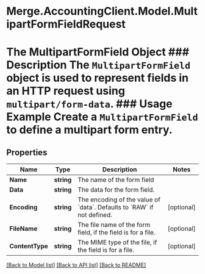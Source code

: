 # Merge.AccountingClient.Model.MultipartFormFieldRequest
# The MultipartFormField Object ### Description The `MultipartFormField` object is used to represent fields in an HTTP request using `multipart/form-data`.  ### Usage Example Create a `MultipartFormField` to define a multipart form entry.

## Properties

Name | Type | Description | Notes
------------ | ------------- | ------------- | -------------
**Name** | **string** | The name of the form field | 
**Data** | **string** | The data for the form field. | 
**Encoding** | **string** | The encoding of the value of &#x60;data&#x60;. Defaults to &#x60;RAW&#x60; if not defined. | [optional] 
**FileName** | **string** | The file name of the form field, if the field is for a file. | [optional] 
**ContentType** | **string** | The MIME type of the file, if the field is for a file. | [optional] 

[[Back to Model list]](../README.md#documentation-for-models) [[Back to API list]](../README.md#documentation-for-api-endpoints) [[Back to README]](../README.md)

